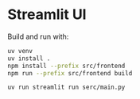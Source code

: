 # Streamlit UI

Build and run with:

```bash
uv venv
uv install .
npm install --prefix src/frontend
npm run --prefix src/frontend build

uv run streamlit run serc/main.py
```
